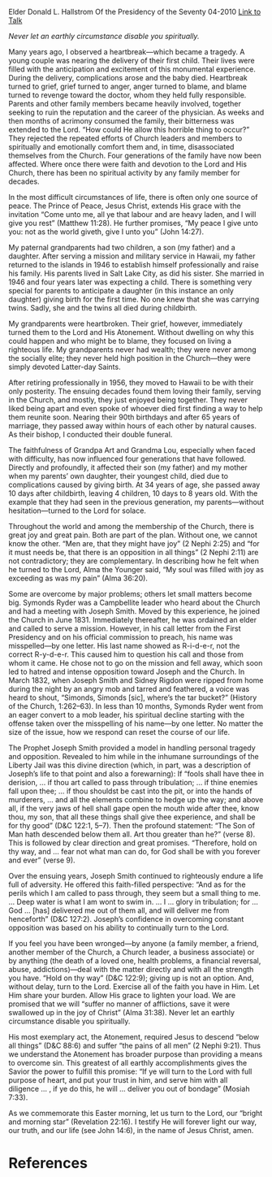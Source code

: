 Elder Donald L. Hallstrom
Of the Presidency of the Seventy
04-2010
[Link to Talk](https://www.churchofjesuschrist.org/study/general-conference/2010/04/turn-to-the-lord?lang=eng)

_Never let an earthly circumstance disable you spiritually._

Many years ago, I observed a heartbreak—which became a tragedy. A young couple was nearing the delivery of their first child. Their lives were filled with the anticipation and excitement of this monumental experience. During the delivery, complications arose and the baby died. Heartbreak turned to grief, grief turned to anger, anger turned to blame, and blame turned to revenge toward the doctor, whom they held fully responsible. Parents and other family members became heavily involved, together seeking to ruin the reputation and the career of the physician. As weeks and then months of acrimony consumed the family, their bitterness was extended to the Lord. “How could He allow this horrible thing to occur?” They rejected the repeated efforts of Church leaders and members to spiritually and emotionally comfort them and, in time, disassociated themselves from the Church. Four generations of the family have now been affected. Where once there were faith and devotion to the Lord and His Church, there has been no spiritual activity by any family member for decades.

In the most difficult circumstances of life, there is often only one source of peace. The Prince of Peace, Jesus Christ, extends His grace with the invitation “Come unto me, all ye that labour and are heavy laden, and I will give you rest” (Matthew 11:28). He further promises, “My peace I give unto you: not as the world giveth, give I unto you” (John 14:27).

My paternal grandparents had two children, a son (my father) and a daughter. After serving a mission and military service in Hawaii, my father returned to the islands in 1946 to establish himself professionally and raise his family. His parents lived in Salt Lake City, as did his sister. She married in 1946 and four years later was expecting a child. There is something very special for parents to anticipate a daughter (in this instance an only daughter) giving birth for the first time. No one knew that she was carrying twins. Sadly, she and the twins all died during childbirth.

My grandparents were heartbroken. Their grief, however, immediately turned them to the Lord and His Atonement. Without dwelling on why this could happen and who might be to blame, they focused on living a righteous life. My grandparents never had wealth; they were never among the socially elite; they never held high position in the Church—they were simply devoted Latter-day Saints.

After retiring professionally in 1956, they moved to Hawaii to be with their only posterity. The ensuing decades found them loving their family, serving in the Church, and mostly, they just enjoyed being together. They never liked being apart and even spoke of whoever died first finding a way to help them reunite soon. Nearing their 90th birthdays and after 65 years of marriage, they passed away within hours of each other by natural causes. As their bishop, I conducted their double funeral.

The faithfulness of Grandpa Art and Grandma Lou, especially when faced with difficulty, has now influenced four generations that have followed. Directly and profoundly, it affected their son (my father) and my mother when my parents’ own daughter, their youngest child, died due to complications caused by giving birth. At 34 years of age, she passed away 10 days after childbirth, leaving 4 children, 10 days to 8 years old. With the example that they had seen in the previous generation, my parents—without hesitation—turned to the Lord for solace.

Throughout the world and among the membership of the Church, there is great joy and great pain. Both are part of the plan. Without one, we cannot know the other. “Men are, that they might have joy” (2 Nephi 2:25) and “for it must needs be, that there is an opposition in all things” (2 Nephi 2:11) are not contradictory; they are complementary. In describing how he felt when he turned to the Lord, Alma the Younger said, “My soul was filled with joy as exceeding as was my pain” (Alma 36:20).

Some are overcome by major problems; others let small matters become big. Symonds Ryder was a Campbellite leader who heard about the Church and had a meeting with Joseph Smith. Moved by this experience, he joined the Church in June 1831. Immediately thereafter, he was ordained an elder and called to serve a mission. However, in his call letter from the First Presidency and on his official commission to preach, his name was misspelled—by one letter. His last name showed as R-i-d-e-r, not the correct R-y-d-e-r. This caused him to question his call and those from whom it came. He chose not to go on the mission and fell away, which soon led to hatred and intense opposition toward Joseph and the Church. In March 1832, when Joseph Smith and Sidney Rigdon were ripped from home during the night by an angry mob and tarred and feathered, a voice was heard to shout, “Simonds, Simonds [sic], where’s the tar bucket?” (History of the Church, 1:262–63). In less than 10 months, Symonds Ryder went from an eager convert to a mob leader, his spiritual decline starting with the offense taken over the misspelling of his name—by one letter. No matter the size of the issue, how we respond can reset the course of our life.

The Prophet Joseph Smith provided a model in handling personal tragedy and opposition. Revealed to him while in the inhumane surroundings of the Liberty Jail was this divine direction (which, in part, was a description of Joseph’s life to that point and also a forewarning): If “fools shall have thee in derision, … if thou art called to pass through tribulation; … if thine enemies fall upon thee; … if thou shouldst be cast into the pit, or into the hands of murderers, … and all the elements combine to hedge up the way; and above all, if the very jaws of hell shall gape open the mouth wide after thee, know thou, my son, that all these things shall give thee experience, and shall be for thy good” (D&C 122:1, 5–7). Then the profound statement: “The Son of Man hath descended below them all. Art thou greater than he?” (verse 8). This is followed by clear direction and great promises. “Therefore, hold on thy way, and … fear not what man can do, for God shall be with you forever and ever” (verse 9).

Over the ensuing years, Joseph Smith continued to righteously endure a life full of adversity. He offered this faith-filled perspective: “And as for the perils which I am called to pass through, they seem but a small thing to me. … Deep water is what I am wont to swim in. … I … glory in tribulation; for … God … [has] delivered me out of them all, and will deliver me from henceforth” (D&C 127:2). Joseph’s confidence in overcoming constant opposition was based on his ability to continually turn to the Lord.

If you feel you have been wronged—by anyone (a family member, a friend, another member of the Church, a Church leader, a business associate) or by anything (the death of a loved one, health problems, a financial reversal, abuse, addictions)—deal with the matter directly and with all the strength you have. “Hold on thy way” (D&C 122:9); giving up is not an option. And, without delay, turn to the Lord. Exercise all of the faith you have in Him. Let Him share your burden. Allow His grace to lighten your load. We are promised that we will “suffer no manner of afflictions, save it were swallowed up in the joy of Christ” (Alma 31:38). Never let an earthly circumstance disable you spiritually.

His most exemplary act, the Atonement, required Jesus to descend “below all things” (D&C 88:6) and suffer “the pains of all men” (2 Nephi 9:21). Thus we understand the Atonement has broader purpose than providing a means to overcome sin. This greatest of all earthly accomplishments gives the Savior the power to fulfill this promise: “If ye will turn to the Lord with full purpose of heart, and put your trust in him, and serve him with all diligence … , if ye do this, he will … deliver you out of bondage” (Mosiah 7:33).

As we commemorate this Easter morning, let us turn to the Lord, our “bright and morning star” (Revelation 22:16). I testify He will forever light our way, our truth, and our life (see John 14:6), in the name of Jesus Christ, amen.

# References
